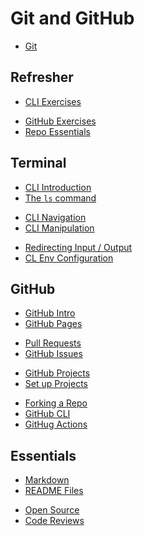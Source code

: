 # Git and GitHub

- [Git](./mds/git/README.md)

<!--  -->

## Refresher

- [CLI Exercises](./mds/cli-exercise.md)

<div></div>

- [GitHub Exercises](./mds/gh-exercise.md)
- [Repo Essentials](./mds/gh-repo-todos.md)

## Terminal

- [CLI Introduction](./mds/command-line-interface.md)
- [The `ls` command](./mds/cli-ls.md)

<div></div>

- [CLI Navigation](./mds/cli-navigation.md)
- [CLI Manipulation](./mds/cli-manipulation.md)

<div></div>

- [Redirecting Input / Output](./mds/cli-redirect.md)
- [CL Env Configuration](./mds/cl-env-config.md)

<!-- - [Helper Commands](./mds/cli-helper-commands.md) -->
<!-- - [iTerm2 (rec.)](https://iterm2.com/) -->

## GitHub

- [GitHub Intro](./mds/github-intro.md)
- [GitHub Pages](./mds/github-pages.md)

<div></div>

- [Pull Requests](./mds/pull-requests.md)
- [GitHub Issues](./mds/gh-issues.md)

<div></div>

- [GitHub Projects](./mds/gh-projects.md)
- [Set up Projects](./mds/gh-projects-workflow.md)

<div></div>

- [Forking a Repo](./mds/forking.md)
- [GitHub CLI](./mds/github-cli.md)
- [GitHug Actions](./mds/github-actions.md)

## Essentials

- [Markdown](./mds/markdown.md)
- [README Files](./mds/readme-files.md)

<div></div>

- [Open Source](./mds/open-source.md)
- [Code Reviews](https://google.github.io/eng-practices/)
